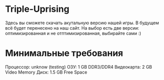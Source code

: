 # Triple-Uprising
Здесь вы сможете скачать акутальную версию нашей игры. В будущем всё будет перенесено на наш сайт.
На выбор есть две версии: оптимизированная и не отптимизированная, выбирайте сами :)

# Минимальные требования
Процессор: unknow (testing)
ОЗУ: 1 GB DDR3/DDR4
Видеокарта: 2 GB Video Memory
Диск: 1.5 GB Free Space
